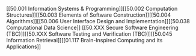 [[50.001 Information Systems & Programming]][[50.002 Computation Structures]][[50.003 Elements of Software Construction]][[50.004 Algorithms]][[50.006 User Interface Design and Implementation]][[50.038 Computational Data Science]]
[[50.XXX Secure Software Engineering (TBC)]][[50.XXX Software Testing and Verification (TBC)]][[50.045 Information Retrieval]][[01.117 Brain-Inspired Computing and its Applications]]